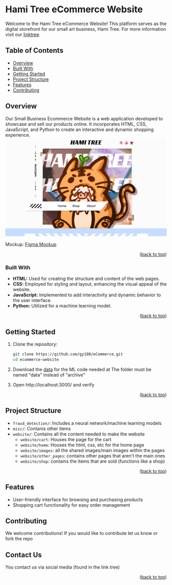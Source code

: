 # Hami Tree eCommerce Website

Welcome to the Hami Tree eCommerce Website! This platform serves as the digital storefront for our small art business, Hami Tree. For more information visit our [linktree](https://hamitree.carrd.co/).

## Table of Contents
- [Overview](#overview)
- [Built With](#built-with)
- [Getting Started](#getting-started)
- [Project Structure](#project-structure)
- [Features](#features)
- [Contributing](#contributing)

## Overview
Our Small Business Ecommerce Website is a web application developed to showcase and sell our products online. It incorporates HTML, CSS, JavaScript, and Python to create an interactive and dynamic shopping experience.
![mockup](misc/website-demo.png)

Mockup: [Figma Mockup](https://www.figma.com/file/fkk0nwg2vMDLuynsFqmKYW/Ecommerce?type=design&node-id=0-1&mode=design&t=oMlISIhHn1Gv2nVi-0)


<p align="right">(<a href="#readme-top">back to top</a>)</p>

### Built With

- **HTML:** Used for creating the structure and content of the web pages.
- **CSS:** Employed for styling and layout, enhancing the visual appeal of the website.
- **JavaScript:** Implemented to add interactivity and dynamic behavior to the user interface.
- **Python:** Utilized for a machine learning model.


<p align="right">(<a href="#readme-top">back to top</a>)</p>


## Getting Started

1. Clone the repository:
   ```bash
   git clone https://github.com/gy180/eCommerce.git
   cd ecommerce-website
   ```
2. Download the [data](https://www.kaggle.com/datasets/mlg-ulb/creditcardfraud/data ) for the ML code needed at 
   The folder must be named "data" instead of "archive"

3. Open http://localhost:3000/ and verify


<p align="right">(<a href="#readme-top">back to top</a>)</p>

## Project Structure

- `fraud_detection/`: Includes a neural network/machine learning models
- `misc/`: Contanis other items
- `website/`: Contains all the content needed to make the website
   - `website/cart`: Houses the page for the cart
   - `website/home`: Houses the html, css, etc for the home page
   - `website/images`: all the shared images/main images within the pages
   - `website/other_pages`: contains other pages that aren't the main ones
   - `website/shop`: contains the items that are sold (functions like a shop)

<p align="right">(<a href="#readme-top">back to top</a>)</p>

## Features

- User-friendly interface for browsing and purchasing products
- Shopping cart functionality for easy order management

## Contributing

We welcome contributions! If you would like to contribute let us know or fork the repo

## Contact Us

You contact us via social media (found in the link tree)

<p align="right">(<a href="#readme-top">back to top</a>)</p>
